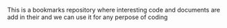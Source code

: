 This is a bookmarks repository where interesting code and documents are add in their and we can use it for any perpose of coding

